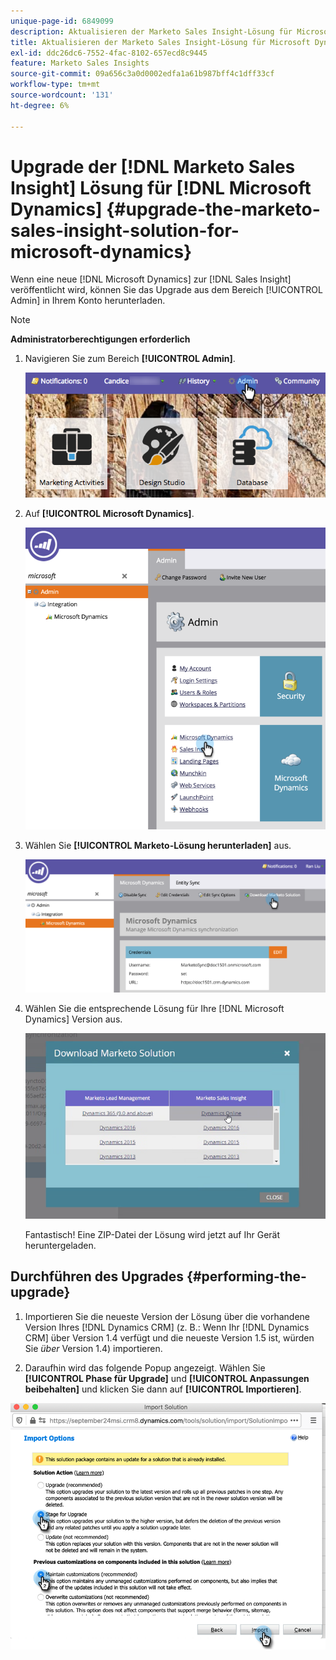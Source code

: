 ```yaml
---
unique-page-id: 6849099
description: Aktualisieren der Marketo Sales Insight-Lösung für Microsoft Dynamics - Marketo-Dokumente - Produktdokumentation
title: Aktualisieren der Marketo Sales Insight-Lösung für Microsoft Dynamics
exl-id: ddc26dc6-7552-4fac-8102-657ecd8c9445
feature: Marketo Sales Insights
source-git-commit: 09a656c3a0d0002edfa1a61b987bff4c1dff33cf
workflow-type: tm+mt
source-wordcount: '131'
ht-degree: 6%

---
```


# Upgrade der [!DNL Marketo Sales Insight] Lösung für [!DNL Microsoft Dynamics] {#upgrade-the-marketo-sales-insight-solution-for-microsoft-dynamics}

Wenn eine neue [!DNL Microsoft Dynamics] zur [!DNL Sales Insight] veröffentlicht wird, können Sie das Upgrade aus dem Bereich [!UICONTROL Admin] in Ihrem Konto herunterladen.

>[!NOTE]
>
>**Administratorberechtigungen erforderlich**

1. Navigieren Sie zum Bereich **[!UICONTROL Admin]**.

   ![](assets/upgrade-the-marketo-sales-insight-solution-for-microsoft-dynamics-1.png)

1. Auf **[!UICONTROL Microsoft Dynamics]**.

   ![](assets/upgrade-the-marketo-sales-insight-solution-for-microsoft-dynamics-2.png)

1. Wählen Sie **[!UICONTROL Marketo-Lösung herunterladen]** aus.

   ![](assets/upgrade-the-marketo-sales-insight-solution-for-microsoft-dynamics-3.png)

1. Wählen Sie die entsprechende Lösung für Ihre [!DNL Microsoft Dynamics] Version aus.

   ![](assets/upgrade-the-marketo-sales-insight-solution-for-microsoft-dynamics-4.png)

   Fantastisch! Eine ZIP-Datei der Lösung wird jetzt auf Ihr Gerät heruntergeladen.

## Durchführen des Upgrades {#performing-the-upgrade}

1. Importieren Sie die neueste Version der Lösung über die vorhandene Version Ihres [!DNL Dynamics CRM] (z. B.: Wenn Ihr [!DNL Dynamics CRM] über Version 1.4 verfügt und die neueste Version 1.5 ist, würden Sie _über_ Version 1.4) importieren.

2. Daraufhin wird das folgende Popup angezeigt. Wählen Sie **[!UICONTROL Phase für Upgrade]** und **[!UICONTROL Anpassungen beibehalten]** und klicken Sie dann auf **[!UICONTROL Importieren]**.

![](assets/upgrade-the-marketo-sales-insight-solution-for-microsoft-dynamics-5.png)
